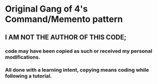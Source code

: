 # Original Gang of 4's Command/Memento pattern

## I AM NOT THE AUTHOR OF THIS CODE; 
### code may have been copied as such or received my personal modifications.
### All done with a learning intent, copying means coding while following a tutorial.
